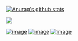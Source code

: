 [![Anurag's github stats](https://github-readme-stats.vercel.app/api?username=felipsoarez&show_icons=true)](https://github.com/datacrypto-analytics/crypto-analysis-cli)

<a href="https://github.com/felipsoarez">
  <img align="center" src="https://github-readme-stats.vercel.app/api?username=felipsoarez&show_icons=true" />
</a>


[![image](https://img.shields.io/badge/Twitter-1DA1F2?style=for-the-badge&logo=twitter&logoColor=white)](https://twitter.com/felipsoarez_)
[![image](https://img.shields.io/badge/Instagram-E4405F?style=for-the-badge&logo=instagram&logoColor=white)](https://www.instagram.com/felipsoarez_/)
[![image](https://img.shields.io/badge/Telegram-2CA5E0?style=for-the-badge&logo=telegram&logoColor=white)](https://t.me/felipsoarez)


<!--
**datacryptoanalytics/datacryptoanalytics** is a ✨ _special_ ✨ repository because its `README.md` (this file) appears on your GitHub profile.

Here are some ideas to get you started:

- 🔭 I’m currently working on ...
- 🌱 I’m currently learning ...
- 👯 I’m looking to collaborate on ...
- 🤔 I’m looking for help with ...
- 💬 Ask me about ...
- 📫 How to reach me: ...
- 😄 Pronouns: ...
- ⚡ Fun fact: ...
-->

